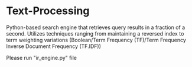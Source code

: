 # Text-Processing

Python-based search engine that retrieves query results in a fraction of a second. Utilizes techniques ranging from maintaining a reversed index to term weighting variations (Boolean/Term Frequency (TF)/Term Frequency Inverse Document Frequency (TF.IDF))

Please run "ir_engine.py" file
